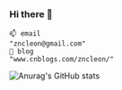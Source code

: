 ### Hi there 👋
```
📫 email
"zncleon@gmail.com"
🌱 blog
"www.cnblogs.com/zncleon/"
```
![Anurag's GitHub stats](https://github-readme-stats.vercel.app/api?username=zncleon&show_icons=true&theme=transparent)


<!--
**zncleon/zncleon** is a ✨ _special_ ✨ repository because its `README.md` (this file) appears on your GitHub profile.

Here are some ideas to get you started:

- 🔭 I’m currently working on ...
- 🌱 I’m currently learning ...
- 👯 I’m looking to collaborate on ...
- 🤔 I’m looking for help with ...
- 💬 Ask me about ...
- 📫 How to reach me: ...
- 😄 Pronouns: ...
- ⚡ Fun fact: ...
-->


